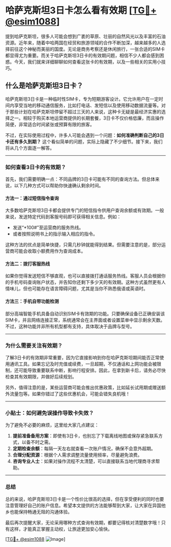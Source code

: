 # 哈萨克斯坦3日卡怎么看有效期 [[TG💪+ @esim1088](https://t.me/s/esim1088)]

提到哈萨克斯坦，很多人可能会想到广袤的草原、壮丽的自然风光以及丰富的石油资源。近年来，随着中哈两国在经贸和旅游领域的合作不断加深，越来越多的人选择前往这个神秘而美丽的国度。无论是商务考察还是休闲旅行，一张合适的SIM卡都显得尤为重要。而关于哈萨克斯坦3日卡的有效期问题，相信不少人都会感到困惑。今天，我们就来详细聊聊如何查看这张卡的有效期，以及一些相关的实用小技巧。

## 什么是哈萨克斯坦3日卡？

哈萨克斯坦3日卡是一种临时性SIM卡，专为短期游客设计。它允许用户在一定时间内享受当地的移动通信服务，比如打电话、发短信以及使用移动数据流量等。对于那些计划在哈萨克斯坦停留不超过三天的人来说，这种卡无疑是最经济实惠的选择之一。相较于购买本地运营商提供的长期套餐，3日卡不仅价格低廉，而且操作简便，非常适合时间紧张或预算有限的旅客。

不过，在实际使用过程中，许多人可能会遇到一个问题：**如何准确判断自己的3日卡还有多久到期？** 这个看似简单的问题，实际上隐藏了不少细节。接下来，我们将从几个方面逐一解答。

---

### 如何查看3日卡的有效期？

首先，我们需要明确一点：不同品牌的3日卡可能有不同的查询方法。但总体来说，以下几种方式可以帮助你快速确认剩余时间。

#### 方法一：通过短信指令查询

大多数哈萨克斯坦3日卡都会提供专门的短信指令供用户查询余额或有效期。一般来说，发送特定代码到客服号码即可获得相关信息。例如：

- 发送“*100#”至运营商的服务热线。
- 或者按照说明书上的指示输入相应的指令。

这种方法的优点是简单快捷，只需几秒钟就能得到结果。但需要注意的是，部分运营商可能会收取小额费用作为查询成本。

#### 方法二：拨打客服热线

如果你觉得发送短信不够直观，也可以直接拨打通话服务热线。客服人员会根据你的手机号码查询账户状态，并告知你还剩下多少天的有效期。这种方式虽然更有人情味儿，但也可能存在语言障碍问题，尤其是当你不熟悉俄语或英语时。

#### 方法三：手机自带功能检测

部分高端智能手机具备自动识别SIM卡有效期的功能。只要确保设备已正确安装该SIM卡，并且网络连接正常，系统通常会在主界面或者设置菜单中显示剩余天数。不过，这种功能并非所有机型都有支持，具体取决于品牌与型号。

---

### 为什么需要关注有效期？

了解3日卡的有效期非常重要，因为它直接影响到你在哈萨克斯坦期间能否正常使用通讯工具。如果忘记及时充值或续费，一旦超期，不仅通话和上网功能会被限制，还可能导致重要联系中断，影响行程安排。因此，在拿到新卡后，请务必尽快检查其有效期限，并做好后续规划。

另外，值得注意的是，某些运营商可能会推出优惠政策，比如延长试用期或赠送额外流量包等。如果你错过了这些优惠机会，可能会错失良机哦！

---

### 小贴士：如何避免误操作导致卡失效？

为了避免不必要的麻烦，这里给大家几点建议：

1. **提前准备备用方案**：即使有3日卡，也别忘了下载离线地图或保存紧急联系方式，以备不时之需。
2. **定期检查余额**：每隔一天左右就查看一次账户情况，确保不会意外超期。
3. **合理分配资源**：根据个人需求调整流量使用频率，尽量避免浪费。
4. **咨询专业人士**：如果对操作流程不太清楚，可以直接联系当地代理商寻求帮助。

---

### 总结

总的来说，哈萨克斯坦3日卡是一个性价比很高的选择，但在享受便利的同时也要注意管理好自己的账户信息。希望本文提供的方法能够帮到大家，让大家在异国他乡也能保持畅通无阻的沟通体验。

最后再次提醒大家，无论采用哪种方式查询有效期，都要记得核对清楚数字哦！只有这样，才能真正掌握主动权，让旅途更加安心愉快。

[[TG💪+ @esim1088](https://t.me/s/esim1088) ![Image](https://i.postimg.cc/4NQfJmqS/Snipaste-2025-05-13-00-14-12.png)]